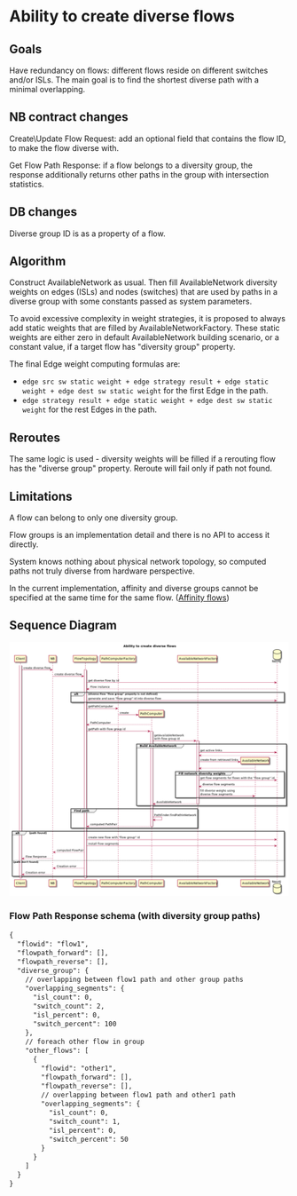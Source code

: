 # Ability to create diverse flows

## Goals
Have redundancy on flows: different flows reside on different switches and/or ISLs.
The main goal is to find the shortest diverse path with a minimal overlapping.

## NB contract changes
Create\Update Flow Request: add an optional field that contains the flow ID, to make the flow diverse with.

Get Flow Path Response: if a flow belongs to a diversity group, the response additionally returns other paths in the group with intersection statistics.

## DB changes
Diverse group ID is as a property of a flow.

## Algorithm
Construct AvailableNetwork as usual. Then fill AvailableNetwork diversity weights on edges (ISLs) and nodes (switches) 
that are used by paths in a diverse group with some constants passed as system parameters.

To avoid excessive complexity in weight strategies, it is proposed to always add static weights that are filled by 
AvailableNetworkFactory. These static weights are either zero in default AvailableNetwork building scenario, or a
constant value, if a target flow has "diversity group" property.

The final Edge weight computing formulas are: 
- `edge src sw static weight + edge strategy result + edge static weight + edge dest sw static weight` for the first Edge in the path.
- `edge strategy result + edge static weight + edge dest sw static weight` for the rest Edges in the path.

## Reroutes
The same logic is used - diversity weights will be filled if a rerouting flow has the "diverse group" property.
Reroute will fail only if path not found.

## Limitations
A flow can belong to only one diversity group.

Flow groups is an implementation detail and there is no API to access it directly.

System knows nothing about physical network topology, so computed paths not truly diverse from hardware perspective.

In the current implementation, affinity and diverse groups cannot be specified at the same time for the same flow.
([Affinity flows](../pce-affinity-flows/pce-affinity-flows.md))

## Sequence Diagram
![Ability to create diverse flows](pce-diverse-flows-create.png)

### Flow Path Response schema (with diversity group paths)
```
{
  "flowid": "flow1",
  "flowpath_forward": [],
  "flowpath_reverse": [],
  "diverse_group": {
    // overlapping between flow1 path and other group paths
    "overlapping_segments": {
      "isl_count": 0,
      "switch_count": 2,
      "isl_percent": 0,
      "switch_percent": 100
    },
    // foreach other flow in group
    "other_flows": [
      {
        "flowid": "other1",
        "flowpath_forward": [],
        "flowpath_reverse": [],
        // overlapping between flow1 path and other1 path
        "overlapping_segments": {
          "isl_count": 0,
          "switch_count": 1,
          "isl_percent": 0,
          "switch_percent": 50
        }
      }
    ]
  }
}
```
